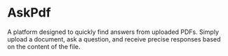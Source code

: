 # AskPdf
A platform designed to quickly find answers from uploaded PDFs. Simply upload a document, ask a question, and receive precise responses based on the content of the file.
